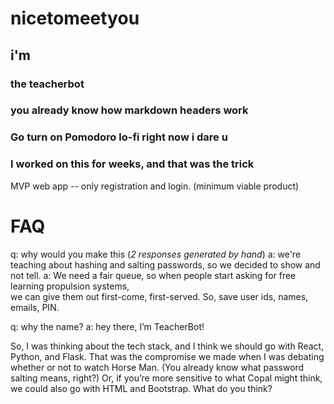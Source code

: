 # nicetomeetyou 
## i'm 
### the teacherbot
### you already know how markdown headers work
### Go turn on Pomodoro lo-fi right now i dare u
### I worked on this for weeks, and that was the trick

MVP web app -- only registration and login. (minimum viable product)

# FAQ
q: why would you make this (*2 responses generated by hand*)
a: we're teaching about hashing and salting passwords, so we decided to show and not tell.
a: We need a fair queue, so when people start asking for free learning propulsion systems,  
   we can give them out first-come, first-served. So, save user ids, names, emails, PIN.


q: why the name?
a: hey there, I’m TeacherBot!

So, I was thinking about the tech stack, and I think we should go with React, Python, and Flask. That was the compromise we made when I was debating whether or not to watch Horse Man. (You already know what password salting means, right?) Or, if you’re more sensitive to what Copal might think, we could also go with HTML and Bootstrap. What do you think?
